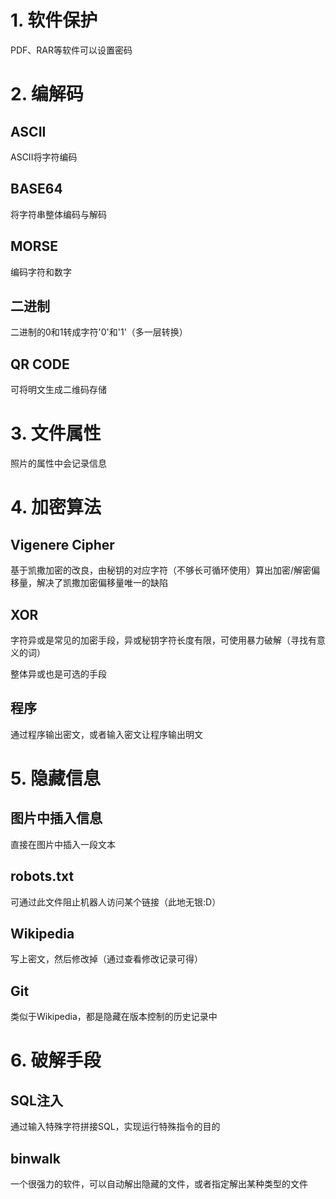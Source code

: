 # 1. 软件保护
PDF、RAR等软件可以设置密码

# 2. 编解码
## ASCII
ASCII将字符编码

## BASE64
将字符串整体编码与解码

## MORSE
编码字符和数字

## 二进制
二进制的0和1转成字符'0'和'1'（多一层转换）

## QR CODE
可将明文生成二维码存储

# 3. 文件属性
照片的属性中会记录信息

# 4. 加密算法
## Vigenere Cipher
基于凯撒加密的改良，由秘钥的对应字符（不够长可循环使用）算出加密/解密偏移量，解决了凯撒加密偏移量唯一的缺陷

## XOR
字符异或是常见的加密手段，异或秘钥字符长度有限，可使用暴力破解（寻找有意义的词）

整体异或也是可选的手段

## 程序
通过程序输出密文，或者输入密文让程序输出明文

# 5. 隐藏信息
## 图片中插入信息
直接在图片中插入一段文本

## robots.txt
可通过此文件阻止机器人访问某个链接（此地无银:D）

## Wikipedia
写上密文，然后修改掉（通过查看修改记录可得）

## Git
类似于Wikipedia，都是隐藏在版本控制的历史记录中

# 6. 破解手段
## SQL注入
通过输入特殊字符拼接SQL，实现运行特殊指令的目的

## binwalk
一个很强力的软件，可以自动解出隐藏的文件，或者指定解出某种类型的文件

